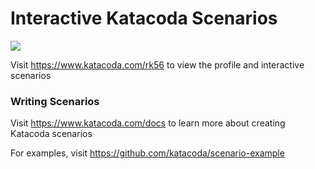 # Interactive Katacoda Scenarios

[![](http://shields.katacoda.com/katacoda/rk56/count.svg)](https://www.katacoda.com/rk56 "Get your profile on Katacoda.com")

Visit https://www.katacoda.com/rk56 to view the profile and interactive scenarios

### Writing Scenarios
Visit https://www.katacoda.com/docs to learn more about creating Katacoda scenarios

For examples, visit https://github.com/katacoda/scenario-example
